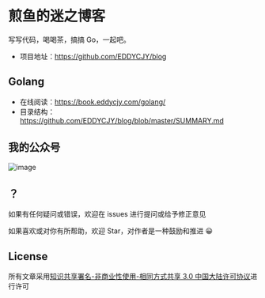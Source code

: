 # 煎鱼的迷之博客

写写代码，喝喝茶，搞搞 Go，一起吧。

- 项目地址：https://github.com/EDDYCJY/blog

## Golang

- 在线阅读：https://book.eddycjy.com/golang/
- 目录结构：https://github.com/EDDYCJY/blog/blob/master/SUMMARY.md

## 我的公众号

![image](https://image.eddycjy.com/dde35ca13201867da9aa35fe69a975d4.jpg)

## ？

如果有任何疑问或错误，欢迎在 issues 进行提问或给予修正意见

如果喜欢或对你有所帮助，欢迎 Star，对作者是一种鼓励和推进 😀

## License

所有文章采用[知识共享署名-非商业性使用-相同方式共享 3.0 中国大陆许可协议](https://creativecommons.org/licenses/by-nc-sa/3.0/cn/)进行许可
